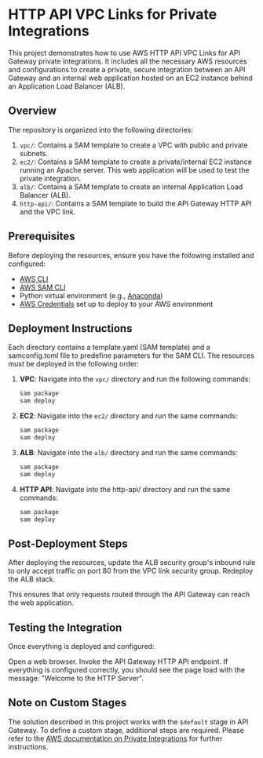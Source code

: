 # HTTP API VPC Links for Private Integrations
This project demonstrates how to use AWS HTTP API VPC Links for API Gateway private integrations. It includes all the necessary AWS resources and configurations to create a private, secure integration between an API Gateway and an internal web application hosted on an EC2 instance behind an Application Load Balancer (ALB).

## Overview
The repository is organized into the following directories:

1. `vpc/`: Contains a SAM template to create a VPC with public and private subnets.
2. `ec2/`: Contains a SAM template to create a private/internal EC2 instance running an Apache server. This web application will be used to test the private integration.
3. `alb/`: Contains a SAM template to create an internal Application Load Balancer (ALB).
4. `http-api/`: Contains a SAM template to build the API Gateway HTTP API and the VPC link.

## Prerequisites
Before deploying the resources, ensure you have the following installed and configured:

- [AWS CLI](https://docs.aws.amazon.com/cli/latest/userguide/install-cliv2.html)
- [AWS SAM CLI](https://docs.aws.amazon.com/serverless-application-model/latest/developerguide/install-sam-cli.html)
- Python virtual environment (e.g., [Anaconda](https://docs.aws.amazon.com/cli/latest/userguide/cli-configure-files.html))
- [AWS Credentials](https://docs.aws.amazon.com/cli/latest/userguide/cli-configure-files.html) set up to deploy to your AWS environment

## Deployment Instructions
Each directory contains a template.yaml (SAM template) and a samconfig.toml file to predefine parameters for the SAM CLI. The resources must be deployed in the following order:

1. **VPC**: Navigate into the `vpc/` directory and run the following commands:
    ```bash
    sam package
    sam deploy
    ```

2. **EC2**: Navigate into the `ec2/` directory and run the same commands:
    ```bash
    sam package
    sam deploy
    ```

3. **ALB**: Navigate into the `alb/` directory and run the same commands:
    ```bash
    sam package
    sam deploy
    ```

4. **HTTP API**: Navigate into the http-api/ directory and run the same commands:
    ```bash
    sam package
    sam deploy
    ```
## Post-Deployment Steps
After deploying the resources, update the ALB security group's inbound rule to only accept traffic on port 80 from the VPC link security group. Redeploy the ALB stack.

This ensures that only requests routed through the API Gateway can reach the web application.

## Testing the Integration
Once everything is deployed and configured:

Open a web browser.
Invoke the API Gateway HTTP API endpoint.
If everything is configured correctly, you should see the page load with the message: "Welcome to the HTTP Server".

## Note on Custom Stages
The solution described in this project works with the `$default` stage in API Gateway. To define a custom stage, additional steps are required. Please refer to the [AWS documentation on Private Integrations](https://docs.aws.amazon.com/apigateway/latest/developerguide/http-api-develop-integrations-private.html#:~:text=secure%20server%20name.-,Note,-For%20private%20integrations) for further instructions.

